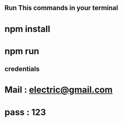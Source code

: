 ## Run This commands in your terminal
# npm install
# npm run

## credentials
# Mail : electric@gmail.com
# pass : 123
